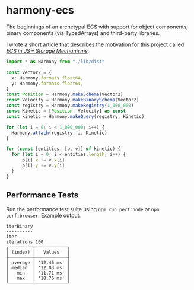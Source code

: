 # harmony-ecs

The beginnings of an archetypal ECS with support for object components, binary components (via TypedArrays) and third-party libraries.

I wrote a short article that describes the motivation for this project called _[ECS in JS – Storage Mechanisms](https://crablike.hashnode.dev/ecs-in-js-storage-mechanisms)_.

```ts
import * as Harmony from "./lib/dist"

const Vector2 = {
  x: Harmony.formats.float64,
  y: Harmony.formats.float64,
}
const Position = Harmony.makeSchema(Vector2)
const Velocity = Harmony.makeBinarySchema(Vector2)
const registry = Harmony.makeRegistry(1_000_000)
const Kinetic = [Position, Velocity] as const
const kinetic = Harmony.makeQuery(registry, Kinetic)

for (let i = 0; i < 1_000_000; i++) {
  Harmony.attach(registry, i, Kinetic)
}

for (const [entities, [p, v]] of kinetic) {
  for (let i = 0; i < entities.length; i++) {
      p[i].x += v.x[i]
      p[i].y += v.y[i]
  }
}
```

## Performance Tests

Run the performance test suite using `npm run perf:node` or `npm perf:browser`. Example output:

```
iterBinary
----------
iter
iterations 100
┌─────────┬────────────┐
│ (index) │   Values   │
├─────────┼────────────┤
│ average │ '12.46 ms' │
│ median  │ '12.03 ms' │
│   min   │ '11.71 ms' │
│   max   │ '18.76 ms' │
└─────────┴────────────┘
```